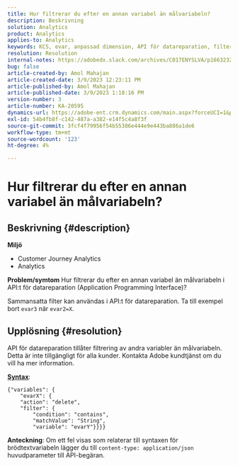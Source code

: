 ```yaml
---
title: Hur filtrerar du efter en annan variabel än målvariabeln?
description: Beskrivning
solution: Analytics
product: Analytics
applies-to: Analytics
keywords: KCS, evar, anpassad dimension, API för datareparation, filter
resolution: Resolution
internal-notes: https://adobedx.slack.com/archives/C017ENYSLVA/p1663232879048209
bug: false
article-created-by: Amol Mahajan
article-created-date: 3/9/2023 12:23:11 PM
article-published-by: Amol Mahajan
article-published-date: 3/9/2023 1:18:16 PM
version-number: 3
article-number: KA-20595
dynamics-url: https://adobe-ent.crm.dynamics.com/main.aspx?forceUCI=1&pagetype=entityrecord&etn=knowledgearticle&id=fc6af221-75be-ed11-83ff-6045bd006704
exl-id: 54b4fb8f-c142-487a-a382-e14f5c4a8f3f
source-git-commit: 3fcf4f79956f54b55386e444e9e443ba886a1de6
workflow-type: tm+mt
source-wordcount: '123'
ht-degree: 4%

---
```


# Hur filtrerar du efter en annan variabel än målvariabeln?

## Beskrivning {#description}

<b>Miljö</b>
- Customer Journey Analytics
- Analytics 



<b>Problem/symtom</b>
Hur filtrerar du efter en annan variabel än målvariabeln i API:t för datareparation (Application Programming Interface)?

Sammansatta filter kan användas i API:t för datareparation. Ta till exempel bort `evar3` när `evar2=X`.


## Upplösning {#resolution}

API för datareparation tillåter filtrering av andra variabler än målvariabeln. Detta är inte tillgängligt för alla kunder. Kontakta Adobe kundtjänst om du vill ha mer information.<br>


<u><b>Syntax</b></u>:




```
{"variables": {
    "evarX": {
    "action": "delete",
    "filter": {
        "condition": "contains",
        "matchValue": "String",
        "variable": "evarY"}}}}
```






<b>Anteckning</b>: Om ett fel visas som relaterar till syntaxen för brödtextvariabeln lägger du till `content-type: application/json` huvudparameter till API-begäran.
